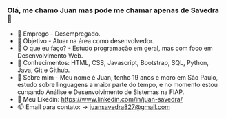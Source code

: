 ### Olá, me chamo Juan mas pode me chamar apenas de Savedra 👋

- 🔭 Emprego - Desempregado.
- 🥇 Objetivo - Atuar na área como desenvolvedor.
- 🌱 O que eu faço? - Estudo programação em geral, mas com foco em Desenvolvimento Web.
- 📖 Conhecimentos: HTML, CSS, Javascript, Bootstrap, SQL, Python, Java, Git e Github.
- 💬 Sobre mim - Meu nome é Juan, tenho 19 anos e moro em São Paulo, estudo sobre linguagens a maior parte do tempo, e no momento estou cursando Análise e Desenvolvimento de Sistemas na FIAP.
- 🔗 Meu Likedin: https://www.linkedin.com/in/juan-savedra/
- 📫 Email para contato: -> juansavedra827@gmail.com
